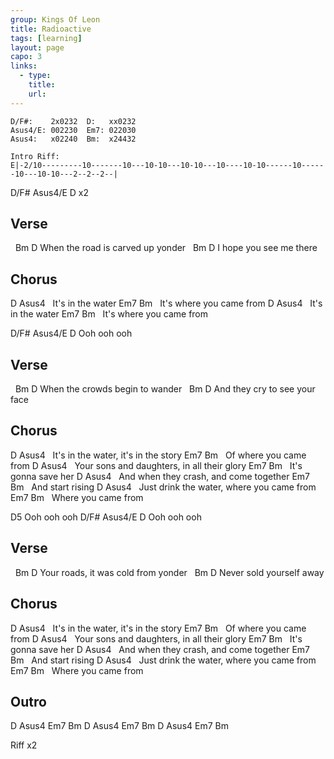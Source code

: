 ```yaml
---
group: Kings Of Leon
title: Radioactive
tags: [learning]
layout: page
capo: 3
links: 
  - type: 
    title: 
    url: 
---
```


```chordpro
D/F#:    2x0232  D:   xx0232
Asus4/E: 002230  Em7: 022030
Asus4:   x02240  Bm:  x24432

Intro Riff:
E|-2/10---------10-------10---10-10---10-10---10----10-10------10------10---10-10---2--2--2--|
```

 D/F# Asus4/E D x2

## Verse
&nbsp;         Bm                D
 When the road is carved up   yonder
&nbsp;  Bm              D
 I hope you see me   there

## Chorus
D                  Asus4
&nbsp; It's in the water
Em7                        Bm
&nbsp; It's where you came from
D                  Asus4
&nbsp; It's in the water
Em7                        Bm
&nbsp; It's where you came from

 D/F#  Asus4/E  D
 Ooh   ooh      ooh

## Verse
&nbsp;         Bm              D
 When the crowds begin to wander
&nbsp;         Bm              D
 And they cry to see your face

## Chorus
D                   Asus4
&nbsp; It's in the water,     it's in the story
Em7                      Bm
&nbsp; Of where you came from
D                         Asus4
&nbsp; Your sons and daughters,     in all their glory
Em7                   Bm
&nbsp; It's gonna save her
D                     Asus4
&nbsp; And when they crash,     and come together
Em7                Bm
&nbsp; And start rising
D                     Asus4
&nbsp; Just drink the water,    where you came from
Em7                   Bm
&nbsp; Where you came from

 D5
 Ooh   ooh   ooh
 D/F#  Asus4/E  D
 Ooh   ooh      ooh

## Verse
&nbsp;     Bm                      D
 Your roads, it was cold from   yonder
&nbsp;      Bm             D
 Never sold yourself away

## Chorus
D                   Asus4
&nbsp; It's in the water,     it's in the story
Em7                      Bm
&nbsp; Of where you came from
D                         Asus4
&nbsp; Your sons and daughters,     in all their glory
Em7                   Bm
&nbsp; It's gonna save her
D                     Asus4
&nbsp; And when they crash,     and come together
Em7                Bm
&nbsp; And start rising
D                     Asus4
&nbsp; Just drink the water,    where you came from
Em7                   Bm
&nbsp; Where you came from

## Outro

D     Asus4     Em7       Bm
D     Asus4     Em7       Bm
D     Asus4     Em7       Bm

Riff x2

